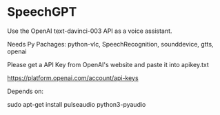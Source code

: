 # SpeechGPT
Use the OpenAI text-davinci-003 API as a voice assistant.

Needs Py Pachages: python-vlc, SpeechRecognition, sounddevice, gtts, openai

Please get a API Key from OpenAI's website and paste it into apikey.txt

https://platform.openai.com/account/api-keys

Depends on:

sudo apt-get install pulseaudio python3-pyaudio
